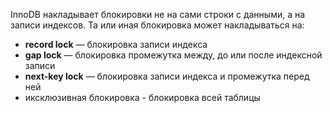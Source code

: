 InnoDB накладывает блокировки не на сами строки с данными, а на записи индексов. Та или иная блокировка может накладываться на:  

- **record lock** — блокировка записи индекса
- **gap lock** — блокировка промежутка между, до или после индексной записи
- **next-key lock** — блокировка записи индекса и промежутка перед ней
- иксклюзивная блокировка - блокировка всей таблицы 